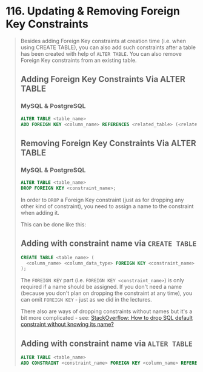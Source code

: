 # 116. Updating & Removing Foreign Key Constraints

> Besides adding Foreign Key constraints at creation time (i.e. when using CREATE TABLE), you can also add such constraints after a table has been created with help of `ALTER TABLE`. You can also remove Foreign Key constraints from an existing table.
>
> ## Adding Foreign Key Constraints Via ALTER TABLE
>
> ### MySQL & PostgreSQL
>
> ```sql
> ALTER TABLE <table_name>
> ADD FOREIGN KEY <column_name> REFERENCES <related_table> (<related_column>) ON DELETE ... ON UPDATE...
> ```
>
> ## Removing Foreign Key Constraints Via ALTER TABLE
>
> ### MySQL & PostgreSQL <!-- markdownlint-disable-line MD024 -->
>
> ```sql
> ALTER TABLE <table_name>
> DROP FOREIGN KEY <constraint_name>;
> ```
>
> In order to `DROP` a Foreign Key constraint (just as for dropping any other kind of constraint), you need to assign a name to the constraint when adding it.
>
> This can be done like this:
>
> ## Adding with constraint name via `CREATE TABLE`
>
> ```sql
> CREATE TABLE <table_name> (
>   <column_name> <column_data_type> FOREIGN KEY <constraint_name> REFERENCES ...
> );
> ```
>
> The `FOREIGN KEY` part (i.e. `FOREIGN KEY <constraint_name>`) is only required if a name should be assigned. If you don't need a name (because you don't plan on dropping the constraint at any time), you can omit `FOREIGN KEY` - just as we did in the lectures.
>
> There also are ways of dropping constraints without names but it's a bit more complicated - see: [StackOverflow: How to drop SQL default constraint without knowing its name?](https://stackoverflow.com/questions/1430456/how-to-drop-sql-default-constraint-without-knowing-its-name)
>
> ## Adding with constraint name via `ALTER TABLE`
>
> ```sql
> ALTER TABLE <table_name>
> ADD CONSTRAINT <constraint_name> FOREIGN KEY <column_name> REFERENCES ... (see above)
> ```
